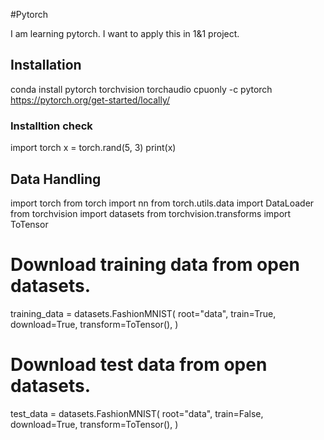 #Pytorch

I am learning pytorch. I want to apply this in 1&1 project.

## Installation
conda install pytorch torchvision torchaudio cpuonly -c pytorch
https://pytorch.org/get-started/locally/

### Installtion check

import torch
x = torch.rand(5, 3)
print(x)

## Data Handling

import torch
from torch import nn
from torch.utils.data import DataLoader
from torchvision import datasets
from torchvision.transforms import ToTensor

# Download training data from open datasets.
training_data = datasets.FashionMNIST(
    root="data",
    train=True,
    download=True,
    transform=ToTensor(),
)

# Download test data from open datasets.
test_data = datasets.FashionMNIST(
    root="data",
    train=False,
    download=True,
    transform=ToTensor(),
)
